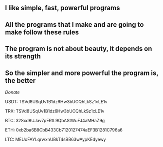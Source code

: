 ## I like simple, fast, powerful programs

## All the programs that I make and are going to make follow these rules

## The program is not about beauty, it depends on its strength

## So the simpler and more powerful the program is, the better


*Donate*

USDT: TSVd8USqUv1B1dz6Hw3bUCQhLkSz1cLE1v

TRX: TSVd8USqUv1B1dz6Hw3bUCQhLkSz1cLE1v

BTC: 32Sxd8UJav7pERtL9QbAStWuFJ4aMHaZ9g

ETH: 0xb2ba6B8CbB433Cb7120127474aEF3B1281C796a6

LTC: MEUoFAYLqrwxnUBkT4sBB63wAypKEdyewy
